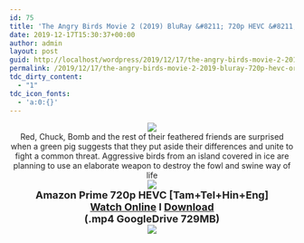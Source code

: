```yaml
---
id: 75
title: 'The Angry Birds Movie 2 (2019) BluRay &#8211; 720p HEVC &#8211; Org.Aud [Tamil + Telugu + Hindi + Eng] &#8211; x264 &#8211; 700MB'
date: 2019-12-17T15:30:37+00:00
author: admin
layout: post
guid: http://localhost/wordpress/2019/12/17/the-angry-birds-movie-2-2019-bluray-720p-hevc-org-aud-tamil-telugu-hindi-eng-x264-700mb/
permalink: /2019/12/17/the-angry-birds-movie-2-2019-bluray-720p-hevc-org-aud-tamil-telugu-hindi-eng-x264-700mb/
tdc_dirty_content:
  - "1"
tdc_icon_fonts:
  - 'a:0:{}'
---
```

<div dir="ltr" style="text-align: left;" trbidi="on">
  <h2 class="bNg8Rb" style="background-color: white; clip: rect(1px, 1px, 1px, 1px); color: #222222; font-family: arial, sans-serif; height: 1px; margin: 0px; overflow: hidden; padding: 0px; position: absolute; white-space: nowrap; width: 1px; z-index: -1000;">
    Description
  </h2>
  
  <div class="separator" style="clear: both; text-align: center;">
    <a href="https://1.bp.blogspot.com/-ZzBytp44ajw/Xfj0arqm3RI/AAAAAAAAA20/YqhUUq5g6XoOX8l-tY3raKhQtiA-SmWcwCLcBGAsYHQ/s1600/abmoovie.jpg" imageanchor="1" style="margin-left: 1em; margin-right: 1em;"><img border="0" data-original-height="428" data-original-width="760" src="https://1.bp.blogspot.com/-ZzBytp44ajw/Xfj0arqm3RI/AAAAAAAAA20/YqhUUq5g6XoOX8l-tY3raKhQtiA-SmWcwCLcBGAsYHQ/s1600/abmoovie.jpg" /></a>
  </div>
  
  <div class="separator" style="clear: both; text-align: center;">
    <span style="background-color: white; color: #222222; font-family: "arial" , sans-serif; font-size: 14px; text-align: left;">Red, Chuck, Bomb and the rest of their feathered friends are surprised when a green pig suggests that they put aside their differences and unite to fight a common threat. Aggressive birds from an island covered in ice are planning to use an elaborate weapon to destroy the fowl and swine way of life</span>
  </div>
  
  <div class="separator" style="clear: both; text-align: center;">
    <a href="https://2.bp.blogspot.com/-fai1ZuUwnbA/XIjy2aT4irI/AAAAAAAAANw/WFW0YRK47_8GLAt3pPBSzBk0GJA6Mk5fgCPcBGAYYCw/s1600/torrborder.gif" imageanchor="1" style="margin-left: 1em; margin-right: 1em;"><img border="0" data-original-height="3" data-original-width="500" src="https://2.bp.blogspot.com/-fai1ZuUwnbA/XIjy2aT4irI/AAAAAAAAANw/WFW0YRK47_8GLAt3pPBSzBk0GJA6Mk5fgCPcBGAYYCw/s1600/torrborder.gif" /></a>
  </div>
  
  <div style="text-align: center;">
    <span style="background-color: white; color: #222222; font-family: "arial" , sans-serif;"><span style="font-size: large;"><b>Amazon Prime 720p HEVC [Tam+Tel+Hin+Eng]</b></span></span>
  </div>
  
  <div style="text-align: center;">
    <span style="background-color: white; color: #222222; font-family: "arial" , sans-serif;"><span style="font-size: large;"><b><a href="https://drive.google.com/file/d/1321DZqdMC_YmDSoBNB7Wm8pQiSQnFNBj/view" target="_blank" rel="noopener noreferrer">Watch Online</a>&nbsp;I&nbsp;<a href="https://drive.google.com/file/d/1321DZqdMC_YmDSoBNB7Wm8pQiSQnFNBj/view" target="_blank" rel="noopener noreferrer">Download</a></b></span></span>
  </div>
  
  <div style="text-align: center;">
    <span style="background-color: white; color: #222222; font-family: "arial" , sans-serif;"><span style="font-size: large;"><b>(.mp4 GoogleDrive 729MB)</b></span></span>
  </div>
  
  <div style="text-align: center;">
    <a href="https://2.bp.blogspot.com/-fai1ZuUwnbA/XIjy2aT4irI/AAAAAAAAANw/WFW0YRK47_8GLAt3pPBSzBk0GJA6Mk5fgCPcBGAYYCw/s1600/torrborder.gif" imageanchor="1" style="margin-left: 1em; margin-right: 1em;"><img border="0" data-original-height="3" data-original-width="500" src="https://2.bp.blogspot.com/-fai1ZuUwnbA/XIjy2aT4irI/AAAAAAAAANw/WFW0YRK47_8GLAt3pPBSzBk0GJA6Mk5fgCPcBGAYYCw/s1600/torrborder.gif" /></a>
  </div>
</div>